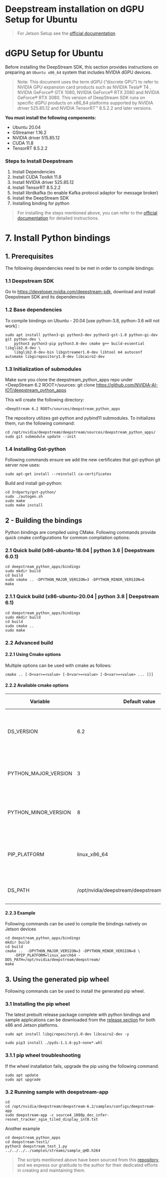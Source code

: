 # Deepstream installation on dGPU Setup for Ubuntu
> For Jetson Setup see the [official documentation](https://docs.nvidia.com/metropolis/deepstream/dev-guide/text/DS_Quickstart.html).

# dGPU Setup for Ubuntu
Before installing the DeepStream SDK, this section provides instructions on preparing an `Ubuntu x86_64` system that includes NVIDIA dGPU devices.
> Note:
> This document uses the term dGPU (“discrete GPU”) to refer to NVIDIA GPU expansion card products such as NVIDIA Tesla® T4 , NVIDIA GeForce® GTX 1080, NVIDIA GeForce® RTX 2080 and NVIDIA GeForce® RTX 3080. This version of DeepStream SDK runs on specific dGPU products on x86_64 platforms supported by NVIDIA driver 525.85.12 and NVIDIA TensorRT™ 8.5.2.2 and later versions.


**You must install the following components:**
* Ubuntu 20.04
* GStreamer 1.16.2
* NVIDIA driver 515.85.12
* CUDA 11.8
* TensorRT 8.5.2.2

### Steps to Install Deepstream
1. Install Dependencies
2. Install CUDA Toolkit 11.8
3. Install NVIDIA driver 525.85.12
4. Install TensorRT 8.5.2.2
5. Install librdkafka (to enable Kafka protocol adaptor for message broker)
6. Install the DeepStream SDK
7. Installing binding for python

> For installing the steps mentioned above, you can refer to the [official documentation](https://docs.nvidia.com/metropolis/deepstream/dev-guide/text/DS_Quickstart.html) for detailed instructions.

# 7. Install Python bindings
## 1. Prerequisites
The following dependencies need to be met in order to compile bindings:


### 1.1 Deepstream SDK
Go to https://developer.nvidia.com/deepstream-sdk, download and install Deepstream SDK and its dependencies


### 1.2 Base dependencies
To compile bindings on Ubuntu - 20.04 [use python-3.8, python-3.6 will not work] :
```
sudo apt install python3-gi python3-dev python3-gst-1.0 python-gi-dev git python-dev \
    python3 python3-pip python3.8-dev cmake g++ build-essential libglib2.0-dev \
    libglib2.0-dev-bin libgstreamer1.0-dev libtool m4 autoconf automake libgirepository1.0-dev libcairo2-dev
```

### 1.3 Initialization of submodules
Make sure you clone the deepstream_python_apps repo under <DeepStream 6.2 ROOT>/sources: git clone https://github.com/NVIDIA-AI-IOT/deepstream_python_apps

This will create the following directory:
```
<DeepStream 6.2 ROOT>/sources/deepstream_python_apps
```

The repository utilizes gst-python and pybind11 submodules. To initializes them, run the following command:
```
cd /opt/nvidia/deepstream/deepstream/sources/deepstream_python_apps/
sudo git submodule update --init
```
### 1.4 Installing Gst-python
Following commands ensure we add the new certificates that gst-python git server now uses:
```
sudo apt-get install --reinstall ca-certificates
```

Build and install gst-python:
```
cd 3rdparty/gst-python/
sudo ./autogen.sh
sudo make
sudo make install
```


## 2 - Building the bindings
Python bindings are compiled using CMake. Following commands provide quick cmake configurations for common compilation options:

### 2.1 Quick build (x86-ubuntu-18.04 | python 3.6 | Deepstream 6.0.1)
```
cd deepstream_python_apps/bindings
sudo mkdir build
cd build
sudo cmake .. -DPYTHON_MAJOR_VERSION=3 -DPYTHON_MINOR_VERSION=6
make
```

### 2.1.1 Quick build (x86-ubuntu-20.04 | python 3.8 | Deepstream 6.1)

```
cd deepstream_python_apps/bindings
sudo mkdir build
cd build
sudo cmake ..
sudo make
```

### 2.2 Advanced build
#### 2.2.1 Using Cmake options
Multiple options can be used with cmake as follows:
```
cmake .. [-D<var>=<value> [-D<var>=<value> [-D<var>=<value> ... ]]]
```
#### 2.2.2 Available cmake options
| Variable                | Default value | Purpose                                               | Available values                                                                                          |
|-------------------------|---------------|-------------------------------------------------------|-----------------------------------------------------------------------------------------------------------|
| DS_VERSION              | 6.2           | Used to determine default deepstream library path      | should match to the deepstream version installed on your computer                                          |
| PYTHON_MAJOR_VERSION    | 3             | Used to set the python version used for the bindings  | 3                                                                                                         |
| PYTHON_MINOR_VERSION    | 8             | Used to set the python version used for the bindings  | 6, 8                                                                                                      |
| PIP_PLATFORM            | linux_x86_64  | Used to select the target architecture to compile the bindings | linux_x86_64, linux_aarch64                                                                           |
| DS_PATH                 | /opt/nvidia/deepstream/deepstream-${DS_VERSION}     | Path where deepstream libraries are available          | Should match the existing deepstream library folder                                                     |

#### 2.2.3 Example
Following commands can be used to compile the bindings natively on Jetson devices
```
cd deepstream_python_apps/bindings
mkdir build
cd build
cmake ..  -DPYTHON_MAJOR_VERSION=3 -DPYTHON_MINOR_VERSION=8 \
    -DPIP_PLATFORM=linux_aarch64 -DDS_PATH=/opt/nvidia/deepstream/deepstream/
make
```
## 3. Using the generated pip wheel
Following commands can be used to install the generated pip wheel.

### 3.1 Installing the pip wheel
The latest prebuilt release package complete with python bindings and sample applications can be downloaded from the [release section](https://github.com/NVIDIA-AI-IOT/deepstream_python_apps/releases) for both x86 and Jetson platforms.
```
sudo apt install libgirepository1.0-dev libcairo2-dev -y
```
```
sudo pip3 install ./pyds-1.1.6-py3-none*.whl
```
### 3.1.1 pip wheel troubleshooting
If the wheel installation fails, upgrade the pip using the following command:
```
sudo apt update
sudo apt upgrade
```
### 3.2 Running sample with deepstream-app
```
cd
cd /opt/nvidia/deepstream/deepstream-6.2/samples/configs/deepstream-app
sudo deepstream-app -c source4_1080p_dec_infer-resnet_tracker_sgie_tiled_display_int8.txt
```
Another example
```
cd deepstream_python_apps
cd deepstream-test1/
python3 deepstream_test_1.py ../../../../samples/streams/sample_qHD.h264
```

> The scripts mentioned above have been sourced from this [repository](https://github.com/NVIDIA-AI-IOT/deepstream_python_apps/tree/master/bindings), and we express our gratitude to the author for their dedicated efforts in creating and maintaining them.




